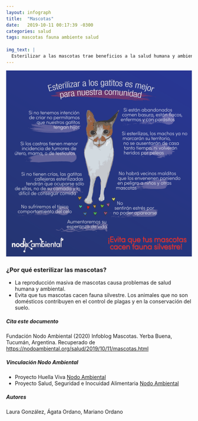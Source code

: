 ```yaml
---
layout: infograph
title:  "Mascotas"
date:   2019-10-11 00:17:39 -0300
categories: salud 
tags: mascotas fauna ambiente salud

img_text: |
  Esterilizar a las mascotas trae beneficios a la salud humana y ambiental.
---
```


![Mascotas](/assets/images/infograph/Mascotas.png)

<!--section-->

### ¿Por qué esterilizar las mascotas?

* La reproducción masiva de mascotas causa problemas de salud humana y ambiental.
* Evita que tus mascotas cacen fauna silvestre. Los animales que no son domésticos contribuyen en el control de plagas y en la conservación del suelo.

<!-- Referencias

{% cite blajman2012estrategia %}
{% cite chicaiza2016elaboracion %}
{% cite garibotti2017tenencia %}
{% cite caceres2019tecnicas %}

https://reddeapoyocanino.org/index.php/2019/06/09/esterilizacion-temprana-de-perros-y-gatos-mitos-y-realidades/
http://repositorio.usil.edu.pe/handle/USIL/3140
https://www.eldiario.es/consumoclaro/perros/razones-esterilizar-perro_0_688381732.html
http://es.socresponsable.org/beneficios-de-esterilizar
https://www.lavanguardia.com/vivo/mascotas/20170412/421602353452/por-que-debes-esterilizar-a-tu-mascota.html

Agregar referencias faltantes a la bibliografia

-->

<!-- info -->

##### Cita este documento

Fundación Nodo Ambiental (2020) Infoblog Mascotas. Yerba Buena, Tucumán, Argentina. Recuperado de <https://nodoambiental.org/salud/2019/10/11/mascotas.html>

##### Vinculación Nodo Ambiental

- Proyecto Huella Viva <a href="https://nodoambiental.org">Nodo Ambiental</a>
- Proyecto Salud, Seguridad e Inocuidad Alimentaria <a href="https://nodoambiental.org">Nodo Ambiental</a>

##### Autores

Laura González, Ágata Ordano, Mariano Ordano
